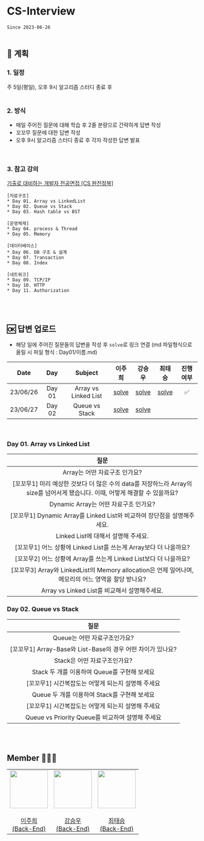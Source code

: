 # CS-Interview
`Since 2023-06-26`
</br>
</br>

## 📍 계획
### 1. 일정
주 5일(평일), 오후 9시 알고리즘 스터디 종료 후    
</br>

### 2. 방식
* 매일 주어진 질문에 대해 학습 후 2줄 분량으로 간략하게 답변 작성
* 꼬꼬무 질문에 대한 답변 작성
* 오후 9시 알고리즘 스터디 종료 후 각자 작성한 답변 발표
</br>

### 3. 참고 강의 
[기출로 대비하는 개발자 전공면접 [CS 완전정복]](https://www.inflearn.com/course/lecture?courseSlug=%EA%B0%9C%EB%B0%9C%EC%9E%90-%EC%A0%84%EA%B3%B5%EB%A9%B4%EC%A0%91-cs-%EC%99%84%EC%A0%84%EC%A0%95%EB%B3%B5&unitId=103319&tab=curriculum)    
```
[자료구조]
* Day 01. Array vs LinkedList
* Day 02. Queue vs Stack
* Day 03. Hash table vs BST

[운영체제]
* Day 04. process & Thread
* Day 05. Memory

[데이터베이스]
* Day 06. DB 구조 & 설계
* Day 07. Transaction
* Day 08. Index

[네트워크]
* Day 09. TCP/IP
* Day 10. HTTP
* Day 11. Authorization
```
</br>
</br>

## 🆗 답변 업로드
- 해당 일에 주어진 질문들의 답변을 작성 후 `solve`로 링크 연결 (md 파일형식으로 올릴 시 파일 형식 : Day01/이름.md)

| Date | Day | Subject  | **이주희** |**강승우** | **최태승** | 진행 여부 |
|:------:|:------:|:-----:|:------:|:------:|:------:|:------:|
| 23/06/26 | Day 01 | Array vs Linked List | <a href="/Day01/이주희.md">solve</a> | <a href ="https://seungmu.tistory.com/483">solve</a> | <a href ="/Day01/최태승.md">solve</a> |  ✅ |
| 23/06/27 | Day 02 | Queue vs Stack | <a href="https://standing-begonia-7c8.notion.site/CS-42e244eb872449dc9a3e75871e60429b?pvs=4">solve</a> | <a href ="https://seungmu.tistory.com/484">solve</a> |  |   |

</br>

### Day 01. Array vs Linked List
| **질문** |
|:------:|
| Array는 어떤 자료구조 인가요? | 
| [꼬꼬무1] 미리 예상한 것보다 더 많은 수의 data를 저장하느라 Array의 size를 넘어서게 됐습니다. 이때, 어떻게 해결할 수 있을까요? | 
| Dynamic Array는 어떤 자료구조 인가요? | 
| [꼬꼬무1] Dynamic Array를 Linked List와 비교하여 장단점을 설명해주세요. | 
| Linked List에 대해서 설명해 주세요. |   
| [꼬꼬무1] 어느 상황에 Linked List를 쓰는게 Array보다 더 나을까요? |   
| [꼬꼬무2] 어느 상황에 Array를 쓰는게 Linked List보다 더 나을까요? |   
| [꼬꼬무3] Array와 LinkedList의 Memory allocation은 언제 일어나며, 메모리의 어느 영역을 할당 받나요? |   
| Array vs Linked List를 비교해서 설명해주세요. |  

### Day 02. Queue vs Stack
| **질문** |
|:------:|
| Queue는 어떤 자료구조인가요? |
| [꼬꼬무1] Array-Base와 List-Base의 경우 어떤 차이가 있나요? |
| Stack은 어떤 자료구조인가요? |
| Stack 두 개를 이용하여 Queue를 구현해 보세요 |
| [꼬꼬무1] 시간복잡도는 어떻게 되는지 설명해 주세요 |
| Queue 두 개를 이용하여 Stack를 구현해 보세요 |
| [꼬꼬무1] 시간복잡도는 어떻게 되는지 설명해 주세요 |
| Queue vs Priority Queue를 비교하여 설명해 주세요 |
</br>
</br>

## Member 👨🏻‍💻
<table>
  <tr>
    <td height="20px" align="center"><a href="https://github.com/joohee56">
      <img src="https://avatars.githubusercontent.com/joohee56" width="100px"/> <br><br> 이주희 <br>(Back-End) </a> <br></td>
    <td height="20px" align="center"><a href="https://github.com/ksw13">
      <img src="https://avatars.githubusercontent.com/ksw13" width="100px"/> <br><br> 강승우 <br>(Back-End) </a> <br></td>
     <td height="20px" align="center"><a href="https://github.com/isshosng">
      <img src="https://avatars.githubusercontent.com/isshosng" width="100px"/> <br><br> 최태승 <br>(Back-End) </a> <br></td>
  </tr>
</table>
</br>
